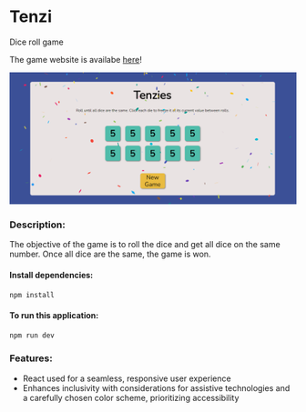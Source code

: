 # Tenzi

Dice roll game

The game website is availabe [here](https://magnificent-froyo-7879d6.netlify.app/)!

![Tenzi:](https://github.com/zerrynlh/Tenzie/blob/main/src/styles/tenzie1.png)

### Description:
The objective of the game is to roll the dice and get all dice on the same number. Once all dice are the same, the game is won.

#### Install dependencies:
```
npm install
```

#### To run this application:
```
npm run dev
```

### Features:
- React used for a seamless, responsive user experience
- Enhances inclusivity with considerations for assistive technologies and a carefully chosen color scheme, prioritizing accessibility

